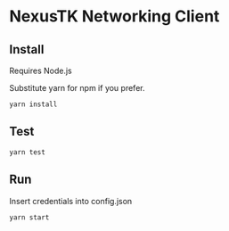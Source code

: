 # NexusTK Networking Client

## Install

Requires Node.js

Substitute yarn for npm if you prefer.

```yarn install```

## Test

```yarn test```

## Run

Insert credentials into config.json

```yarn start```